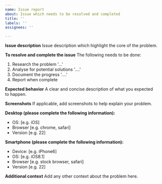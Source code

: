 ```yaml
---
name: Issue report
about: Issue which needs to be resolved and completed
title: ''
labels: ''
assignees: ''

---
```


**Issue description**
Issue description which highlight the core of the problem.

**To resolve and complete the issue**
The following needs to be done:
1. Research the problem '...'
2. Analyse for potential solutions '....'
3. Document the progress '....'
4. Report when complete

**Expected behavior**
A clear and concise description of what you expected to happen.

**Screenshots**
If applicable, add screenshots to help explain your problem.

**Desktop (please complete the following information):**
 - OS: [e.g. iOS]
 - Browser [e.g. chrome, safari]
 - Version [e.g. 22]

**Smartphone (please complete the following information):**
 - Device: [e.g. iPhone6]
 - OS: [e.g. iOS8.1]
 - Browser [e.g. stock browser, safari]
 - Version [e.g. 22]

**Additional context**
Add any other context about the problem here.
